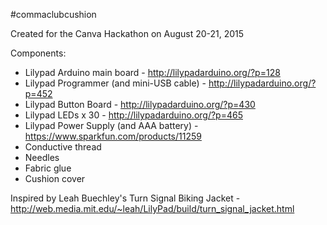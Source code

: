 #commaclubcushion

Created for the Canva Hackathon on August 20-21, 2015

Components:

* Lilypad Arduino main board - http://lilypadarduino.org/?p=128
* Lilypad Programmer (and mini-USB cable) - http://lilypadarduino.org/?p=452
* Lilypad Button Board - http://lilypadarduino.org/?p=430
* Lilypad LEDs x 30 - http://lilypadarduino.org/?p=465
* Lilypad Power Supply (and AAA battery) - https://www.sparkfun.com/products/11259
* Conductive thread
* Needles
* Fabric glue
* Cushion cover

Inspired by Leah Buechley's Turn Signal Biking Jacket - http://web.media.mit.edu/~leah/LilyPad/build/turn_signal_jacket.html

